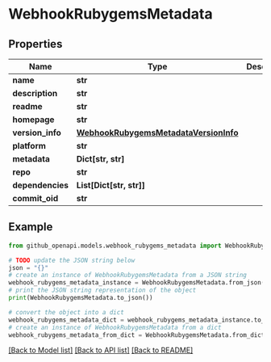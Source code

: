 # WebhookRubygemsMetadata


## Properties

Name | Type | Description | Notes
------------ | ------------- | ------------- | -------------
**name** | **str** |  | [optional] 
**description** | **str** |  | [optional] 
**readme** | **str** |  | [optional] 
**homepage** | **str** |  | [optional] 
**version_info** | [**WebhookRubygemsMetadataVersionInfo**](WebhookRubygemsMetadataVersionInfo.md) |  | [optional] 
**platform** | **str** |  | [optional] 
**metadata** | **Dict[str, str]** |  | [optional] 
**repo** | **str** |  | [optional] 
**dependencies** | **List[Dict[str, str]]** |  | [optional] 
**commit_oid** | **str** |  | [optional] 

## Example

```python
from github_openapi.models.webhook_rubygems_metadata import WebhookRubygemsMetadata

# TODO update the JSON string below
json = "{}"
# create an instance of WebhookRubygemsMetadata from a JSON string
webhook_rubygems_metadata_instance = WebhookRubygemsMetadata.from_json(json)
# print the JSON string representation of the object
print(WebhookRubygemsMetadata.to_json())

# convert the object into a dict
webhook_rubygems_metadata_dict = webhook_rubygems_metadata_instance.to_dict()
# create an instance of WebhookRubygemsMetadata from a dict
webhook_rubygems_metadata_from_dict = WebhookRubygemsMetadata.from_dict(webhook_rubygems_metadata_dict)
```
[[Back to Model list]](../README.md#documentation-for-models) [[Back to API list]](../README.md#documentation-for-api-endpoints) [[Back to README]](../README.md)


